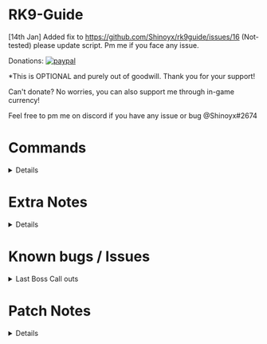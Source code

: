 # RK9-Guide

[14th Jan] 
Added fix to https://github.com/Shinoyx/rk9guide/issues/16 (Not-tested) please update script. Pm me if you face any issue.

Donations:
[![paypal](https://www.paypalobjects.com/en_GB/SG/i/btn/btn_paynowCC_LG.gif)](https://www.paypal.com/cgi-bin/webscr?cmd=_s-xclick&hosted_button_id=JW3A7NS4W7BRY)

*This is OPTIONAL and purely out of goodwill. Thank you for your support!

Can't donate? No worries, you can also support me through in-game currency!

Feel free to pm me on discord if you have any issue or bug @Shinoyx#2674


# Commands 
<details>

Only usable in the RK9 Map. Using of commands outside map will return undefined command.

    - !rk9 to toggle module (DEFAULT: ON)
    - !party to toggle party notice (DEFAULT: SELF ONLY)
    - !lastbosstoparty to toggle  IN OUT WAVE call outs (DEFAULT: OFF)
    - !itemhelper to toggle item spawn on ground (DEFAULT: ON)
    - !tank to toggle tank mode (Auto-enabled if you are LANCER or BRAWLER)
    - !info to show all the above settings ON or OFF
    - !help to show what commands are there in the RK9 guide module
    - !debug FOR DEBUGGING PURPOSES
    - !stream to enable streaming mode which will remove all item spawn as well as remove party notice pop ups

</details>

# Extra Notes
<details>

   <details>
      <summary>Script doesn't work?</summary>

        1. Please update your tera data file to the latest from https://github.com/meishuu/tera-data

        2. Make sure you are running the latest version of proxy

        3. Download the latest copy of RK9Guide
   </details>

   <details>
      <summary>How do I view the arrows from the script?</summary>

        - Navigate to the TERA\Client\S1Game\Localization\USA folder.

        - Rename the GFxUI into something else.

        - Going up one folder and enter the INT folder.

        - Copy both files from there and paste them into the USA folder.

        - Rename the ExampleGame.int and GFxUI.int into ExampleGame.usa and GFxUI.usa, respectively.
   </details>

</details>

# Known bugs / Issues
<details>
    <summary>Last Boss Call outs</summary>
        - Last Boss HM call outs sometimes buggy (RARE CASE) https://github.com/Shinoyx/rk9guide/issues/16
</details>

# Patch Notes
<details>

    V1.00
    - Created RK-9 Guide NORMAL MODE

    V1.01 - 04
    - Added RK-9 HARD MODE

    V1.05
    - Added more functionality checks to prevent errors

    V1.06 - 08
    - Fixed HARD MODE last boss call out <70% hp
    - Fixed last boss multiple call outs
    - Added S_QUEST_BALLOON Hook for HARD MODE
    - Added Floor display (Flower) for safe zones

    V1.09
    - Added more codes to hardmode first boss pizza
    - Fix hardmode last boss incorrect call outs
    - Edit code to use Pinkie's command
    - Deleted format.js due to usage of command
    - Edit and shorten code length due to inefficient spawn item

    V1.10
    - Fixed normal mode first boss rocket jump call out
    - Added last boss 97% call out
    - Fixed hardmode last boss call outs on extrememode as well
    - Added toggle function for item spawn
    - Added function to call out only last boss in out wave mechs

    V1.11
    - Changed last boss to mini flowers with outline

    V1.12
    - Added item spawn for 2nd boss NM

    V1.13
    - Added item spawn for 2nd boss HM

    V1.14
    - Added estimated shield warning call out for last boss (NM & HM)
    - Added streamer mode

    V1.15
    - Reformatted command message as chat box isn't HTML anymore
    - Increased HM shield warning by 5 sec 

    V1.16
    - Reduced last boss NM shield warning by 5 sec
    - Fixed improper shield warning call outs when boss die or resets

</details>
